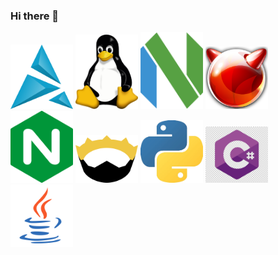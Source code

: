### Hi there 👋

<img src="artix.png" width=100px>
<img src="linux.png" width=100px>
<img src="neovim.png" width=100px>
<img src="freebsd.png" width=100px>
<img src="nginx.png" width=100px>
<img src="nim.png" width=100px>
<img src="python.png" width=100px>
<img src="cs.png" width=100px>
<img src="java.png" width=100px>
<!--
**Productive2/Productive2** is a ✨ _special_ ✨ repository because its `README.md` (this file) appears on your GitHub profile.

Here are some ideas to get you started:

- 🔭 I’m currently working on ...
- 🌱 I’m currently learning ...
- 👯 I’m looking to collaborate on ...
- 🤔 I’m looking for help with ...
- 💬 Ask me about ...
- 📫 How to reach me: ...
- 😄 Pronouns: ...
- ⚡ Fun fact: ...
-->
